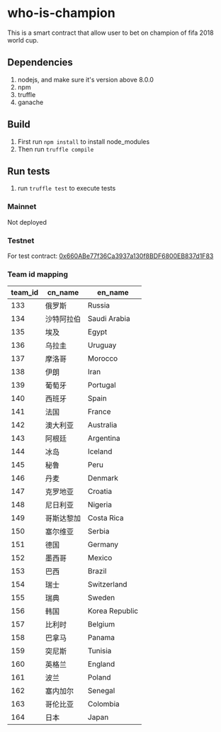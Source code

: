 # who-is-champion

This is a smart contract that allow user to bet on champion of fifa 2018 world cup.

## Dependencies
1. nodejs, and make sure it's version above 8.0.0
2. npm
3. truffle
4. ganache

## Build
1. First run `npm install` to install node_modules
2. Then run `truffle compile`

## Run tests
1. run `truffle test` to execute tests

### Mainnet

Not deployed

### Testnet

For test contract: [0x660ABe77f36Ca3937a130f8BDF6800EB837d1F83](https://ropsten.etherscan.io/address/0x660ABe77f36Ca3937a130f8BDF6800EB837d1F83)

### Team id mapping

| team_id      | cn_name    | en_name |
| ---           | ---         | --- |
| 133 | 俄罗斯 | Russia
| 134 | 沙特阿拉伯 | Saudi Arabia
| 135 | 埃及 | Egypt
| 136 | 乌拉圭 | Uruguay
| 137 | 摩洛哥 | Morocco
| 138 | 伊朗 | Iran
| 139 | 葡萄牙 | Portugal
| 140 | 西班牙 | Spain
| 141 | 法国 | France
| 142 | 澳大利亚 | Australia
| 143 | 阿根廷 | Argentina
| 144 | 冰岛 | Iceland
| 145 | 秘鲁 | Peru
| 146 | 丹麦 | Denmark
| 147 | 克罗地亚 | Croatia
| 148 | 尼日利亚 | Nigeria
| 149 | 哥斯达黎加 | Costa Rica
| 150 | 塞尔维亚 | Serbia
| 151 | 德国 | Germany
| 152 | 墨西哥 | Mexico
| 153 | 巴西 | Brazil
| 154 | 瑞士 | Switzerland
| 155 | 瑞典 | Sweden
| 156 | 韩国 | Korea Republic
| 157 | 比利时 | Belgium
| 158 | 巴拿马 | Panama
| 159 | 突尼斯 | Tunisia
| 160 | 英格兰 | England
| 161 | 波兰 | Poland
| 162 | 塞内加尔 | Senegal
| 163 | 哥伦比亚 | Colombia
| 164 | 日本 | Japan
